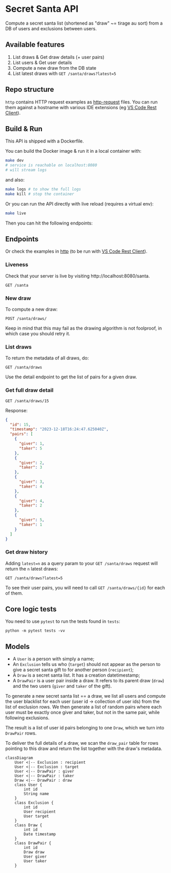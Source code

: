 # Secret Santa API

Compute a secret santa list (shortened as "draw" ~= tirage au sort) from a DB of users and exclusions between users.

## Available features

1. List draws & Get draw details (+ user pairs)
2. List users & Get user details
3. Compute a new draw from the DB state
4. List latest draws with `GET /santa/draws?latest=5`

## Repo structure

`http` contains HTTP request examples as [http-request](https://www.jetbrains.com/help/idea/exploring-http-syntax.html) files. You can run them against a hostname with various IDE extensions (eg [VS Code Rest Client](https://marketplace.visualstudio.com/items?itemName=humao.rest-client)).

## Build & Run

This API is shipped with a Dockerfile.

You can build the Docker image & run it in a local container with:

```sh
make dev
# service is reachable on localhost:8080
# will stream logs
```

and also:

```sh
make logs # to show the full logs
make kill # stop the container
```

Or you can run the API directly with live reload (requires a virtual env):

```sh
make live
```

Then you can hit the following endpoints:

## Endpoints

Or check the examples in [http](http) (to be run with [VS Code Rest Client](https://marketplace.visualstudio.com/items?itemName=humao.rest-client)).

### Liveness

Check that your server is live by visiting http://localhost:8080/santa.

```http
GET /santa
```

### New draw

To compute a new draw:

```http
POST /santa/draws/
```

Keep in mind that this may fail as the drawing algorithm is not foolproof, in which case you should retry it.

### List draws

To return the metadata of all draws, do:

```http
GET /santa/draws
```

Use the detail endpoint to get the list of pairs for a given draw.

### Get full draw detail

```http
GET /santa/draws/15
```
Response:
```json
{
  "id": 15,
  "timestamp": "2023-12-18T16:24:47.625040Z",
  "pairs": [
    {
      "giver": 1,
      "taker": 5
    },
    {
      "giver": 2,
      "taker": 3
    },
    {
      "giver": 3,
      "taker": 4
    },
    {
      "giver": 4,
      "taker": 2
    },
    {
      "giver": 5,
      "taker": 1
    }
  ]
}
```

### Get draw history

Adding `latest=n` as a query param to your `GET /santa/draws` request will return the `n` latest draws:

```http
GET /santa/draws?latest=5
```

To see their user pairs, you will need to call `GET /santa/draws/{id}` for each of them.

## Core logic tests

You need to use `pytest` to run the tests found in `tests`:

```
python -m pytest tests -vv
```

## Models

- A `User` is a person with simply a name;
- An `Exclusion` tells us who (`target`) should not appear as the person to give a secret santa gift to for another person (`recipient`);
- A `Draw` is a secret santa list. It has a  creation datetimestamp;
- A `DrawPair` is a user pair inside a draw. It refers to its parent draw (`draw`) and the two users (`giver` and `taker` of the gift).

To generate a new secret santa list == a draw, we list all users and compute the user blacklist for each user (user id -> collection of user ids) from the list of exclusion rows. We then generate a list of random pairs where each user must be exactly once giver and taker, but not in the same pair, while following exclusions.

The result is a list of user id pairs belonging to one `Draw`, which we turn into `DrawPair` rows.

To deliver the full details of a draw, we scan the `draw_pair` table for rows pointing to this draw and return the list together with the draw's metadata.

```mermaid
classDiagram
    User <|-- Exclusion : recipient
    User <|-- Exclusion : target
    User <|-- DrawPair : giver
    User <|-- DrawPair : taker
    Draw <|-- DrawPair : draw
    class User {
        int id
        String name
    }
    class Exclusion {
        int id
        User recipient
        User target
    }
    class Draw {
        int id
        Date timestamp
    }
    class DrawPair {
        int id
        Draw draw
        User giver
        User taker
    }
```
